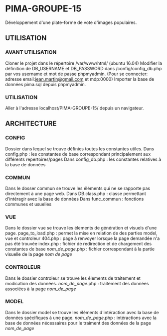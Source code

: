 # PIMA-GROUPE-15

Développement d'une plate-forme de vote d'images populaires.

## UTILISATION

### AVANT UTILISATION

Cloner le projet dans le répertoire /var/www/html/ (ubuntu 16.04)
Modifier la définition de DB_USERNAME et DB_PASSWORD dans /config/config_db.php par vos username et mot de passe phpmyadmin. (Pour se connecter: adresse email:jean.martin@gmail.com et mdp:0000)
Importer la base de données pima.sql depuis phpmyadmin.

### UTILISATION

Aller à l'adresse localhost/PIMA-GROUPE-15/ depuis un navigateur.

## ARCHITECTURE

### CONFIG

Dossier dans lequel se trouve définies toutes les constantes utiles.
Dans config.php    : les constantes de base correspondant principalement aux différents repertoires/pages
Dans config_db.php : les constantes relatives à la base de données

### COMMUN

Dans le dosser commun se trouve les éléments qui ne se rapporte pas directement à une page web.
Dans DB.class.php  : classe permettant d'intéragir avec la base de données
Dans func_commun   : fonctions communes et usuelles

### VUE

Dans le dossier vue se trouve les élements de génération  et visuels d'une page.
page_to_load.php   : permet la mise en relation de des parties model, vue et controleur
404.php            : page à renvoyer lorsque la page demandée n'a pas été trouvée
index.php          : fichier de redirection et de chargement des constantes de base
*nom_de_page*.php  : fichier correspondant à la partie visuelle de la page *nom de page*

### CONTROLEUR

Dans le dossier controleur se trouve les élements de traitement et modication des données.
*nom_de_page*.php  : traitement des données associées à la page *nom_de_page* 

### MODEL

Dans le dossier model se trouve les éléments d'intéraction avec la base de données spécifiques à une page.
*nom_de_page*.php  : intéractions avec la base de données nécessaires pour le traiment des données de la page *nom_de_page*
